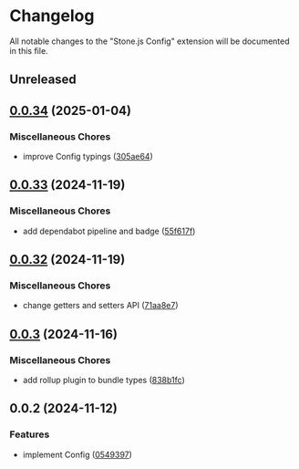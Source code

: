 # Changelog

All notable changes to the "Stone.js Config" extension will be documented in this file.

## Unreleased


## [0.0.34](https://github.com/stonemjs/config/compare/v0.0.33...v0.0.34) (2025-01-04)


### Miscellaneous Chores

* improve Config typings ([305ae64](https://github.com/stonemjs/config/commit/305ae64900ea613c92989a4d2c1c90d8544a4005))

## [0.0.33](https://github.com/stonemjs/config/compare/v0.0.32...v0.0.33) (2024-11-19)


### Miscellaneous Chores

* add dependabot pipeline and badge ([55f617f](https://github.com/stonemjs/config/commit/55f617fec15fbe1dbdd2cff0ce787d8253fd9324))

## [0.0.32](https://github.com/stonemjs/config/compare/v0.0.3...v0.0.32) (2024-11-19)


### Miscellaneous Chores

* change getters and setters API ([71aa8e7](https://github.com/stonemjs/config/commit/71aa8e7df3c3aad305e3c44d63b80a9db38e4e18))

## [0.0.3](https://github.com/stonemjs/config/compare/v0.0.2...v0.0.3) (2024-11-16)


### Miscellaneous Chores

* add rollup plugin to bundle types ([838b1fc](https://github.com/stonemjs/config/commit/838b1fc140872b9303c7766d699c55ec086b416d))

## 0.0.2 (2024-11-12)


### Features

* implement Config ([0549397](https://github.com/stonemjs/config/commit/0549397fcff39e3f657b63aceca5b2a4b34ccd89))
